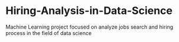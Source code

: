# Hiring-Analysis-in-Data-Science
Machine Learning project focused on analyze jobs search and hiring process in the field of data science
